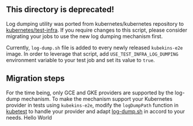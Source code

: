 ## This directory is deprecated!

Log dumping utility was ported from kubernetes/kubernetes repository to
[kubernetes/test-infra](https://github.com/kubernetes/test-infra/tree/master/logexporter/cluster).
If you require changes to this script, please consider migrating your jobs to use the new
log dumping mechanism first.

Currently, `log-dump.sh` file is added to every newly released `kubekins-e2e` image.
In order to leverage that script, add `USE_TEST_INFRA_LOG_DUMPING` environment variable
to your test job and set its value to `true`.

## Migration steps

For the time being, only GCE and GKE providers are supported by the log-dump mechanism.
To make the mechanism support your Kubernetes provider in tests using `kubekins-e2e`, modify
the `logDumpPath` function in
[kubetest](https://github.com/kubernetes/test-infra/tree/master/kubetest) to handle your provider and
adapt [log-dump.sh](https://github.com/kubernetes/test-infra/blob/master/logexporter/cluster/log-dump.sh)
in accord to your needs.
Hello World
